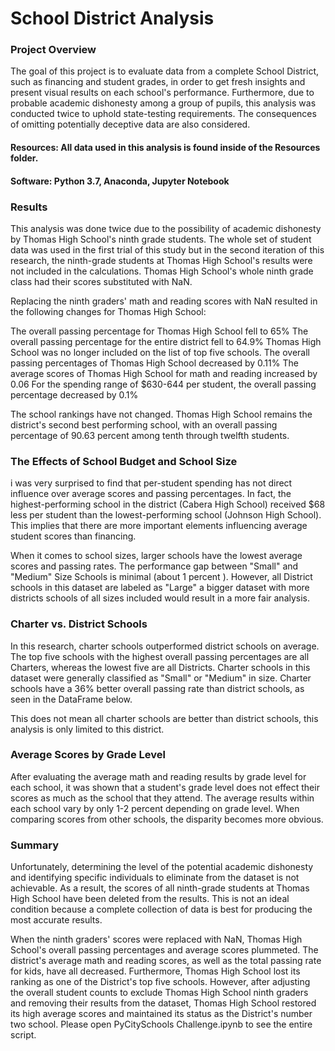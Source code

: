 # School District Analysis
### Project Overview
The goal of this project is to evaluate data from a complete School District, such as financing and student grades, in order to get fresh insights and present visual results on each school's performance. Furthermore, due to probable academic dishonesty among a group of pupils, this analysis was conducted twice to uphold state-testing requirements. The consequences of omitting potentially deceptive data are also considered.

#### Resources: All data used in this analysis is found inside of the Resources folder.

#### Software: Python 3.7, Anaconda, Jupyter Notebook

### Results
This analysis was done twice due to the possibility of academic dishonesty by Thomas High School's ninth grade students. The whole set of student data was used in the first trial of this study but in the second iteration of this research, the ninth-grade students at Thomas High School's results were not included in the calculations. Thomas High School's whole ninth grade class had their scores substituted with NaN. 

Replacing the ninth graders' math and reading scores with NaN resulted in the following changes for Thomas High School:

The overall passing percentage for Thomas High School fell to 65%
The overall passing percentage for the entire district fell to 64.9%
Thomas High School was no longer included on the list of top five schools.
The overall passing percentages of Thomas High School decreased by 0.11%
The average scores of Thomas High School for math and reading increased by 0.06
For the spending range of $630-644 per student, the overall passing percentage decreased by 0.1%

The school rankings have not changed. Thomas High School remains the district's second best performing school, with an overall passing percentage of 90.63 percent among tenth through twelfth students.

### The Effects of School Budget and School Size
i was very surprised to find that per-student spending has not direct influence over average scores and passing percentages. In fact, the highest-performing school in the district (Cabera High School) received $68 less per student than the lowest-performing school (Johnson High School). This implies that there are more important elements influencing average student scores than financing.

When it comes to school sizes, larger schools have the lowest average scores and passing rates. The performance gap between "Small" and "Medium" Size Schools is minimal (about 1 percent ). However, all District schools in this dataset are labeled as "Large" a bigger dataset with more districts schools of all sizes included would result in a more fair analysis. 

### Charter vs. District Schools
In this research, charter schools outperformed district schools on average. The top five schools with the highest overall passing percentages are all Charters, whereas the lowest five are all Districts. Charter schools in this dataset were generally classified as "Small" or "Medium" in size. Charter schools have a 36% better overall passing rate than district schools, as seen in the DataFrame below. 

This does not mean all charter schools are better than district schools, this analysis is only limited to this district.

### Average Scores by Grade Level
After evaluating the average math and reading results by grade level for each school, it was shown that a student's grade level does not effect their scores as much as the school that they attend. The average results within each school vary by only 1-2 percent depending on grade level. When comparing scores from other schools, the disparity becomes more obvious.


### Summary
Unfortunately, determining the level of the potential academic dishonesty and identifying specific individuals to eliminate from the dataset is not achievable. As a result, the scores of all ninth-grade students at Thomas High School have been deleted from the results. This is not an ideal condition because a complete collection of data is best for producing the most accurate results.

When the ninth graders' scores were replaced with NaN, Thomas High School's overall passing percentages and average scores plummeted. The district's average math and reading scores, as well as the total passing rate for kids, have all decreased. Furthermore, Thomas High School lost its ranking as one of the District's top five schools. However, after adjusting the overall student counts to exclude Thomas High School ninth graders and removing their results from the dataset, Thomas High School restored its high average scores and maintained its status as the District's number two school. Please open PyCitySchools Challenge.ipynb to see the entire script.
